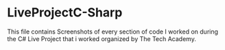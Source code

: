 # LiveProjectC-Sharp

This file contains Screenshots of every section of code I worked on during the C# Live Project that i worked organized by The Tech Academy.
